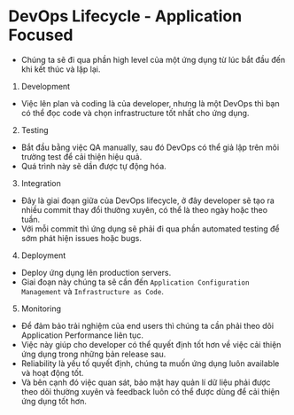 # DevOps Lifecycle - Application Focused

- Chúng ta sẽ đi qua phần high level của một ứng dụng từ lúc bắt đầu đến khi kết thúc và lặp lại.

1. Development
- Việc lên plan và coding là của developer, nhưng là một DevOps thì bạn có thể đọc code và chọn infrastructure tốt nhất cho ứng dụng.

2. Testing
- Bắt đầu bằng việc QA manually, sau đó DevOps có thể giả lập trên môi trường test để cải thiện hiệu quả.
- Quá trình này sẽ dần được tự động hóa.

3. Integration
- Đây là giai đoạn giữa của DevOps lifecycle, ở đây developer sẽ tạo ra nhiều commit thay đổi thường xuyên, có thể là theo ngày hoặc theo tuần.
- Với mỗi commit thì ứng dụng sẽ phải đi qua phần automated testing để sớm phát hiện issues hoặc bugs.

4. Deployment
- Deploy ứng dụng lên production servers.
- Giai đoạn này chúng ta sẽ cần đến `Application Configuration Management` và `Infrastructure as Code`.

5. Monitoring
- Để đảm bảo trải nghiệm của end users thì chúng ta cần phải theo dõi Application Performance liên tục.
- Việc này giúp cho developer có thể quyết định tốt hơn về việc cải thiện ứng dụng trong những bản release sau.
- Reliability là yếu tố quyết định, chúng ta muốn ứng dụng luôn available và hoạt động tốt.
- Và bên cạnh đó việc quan sát, bảo mật hay quản lí dữ liệu phải được theo dõi thường xuyên và feedback luôn có thể được dùng để cải thiện ứng dụng tốt hơn.

